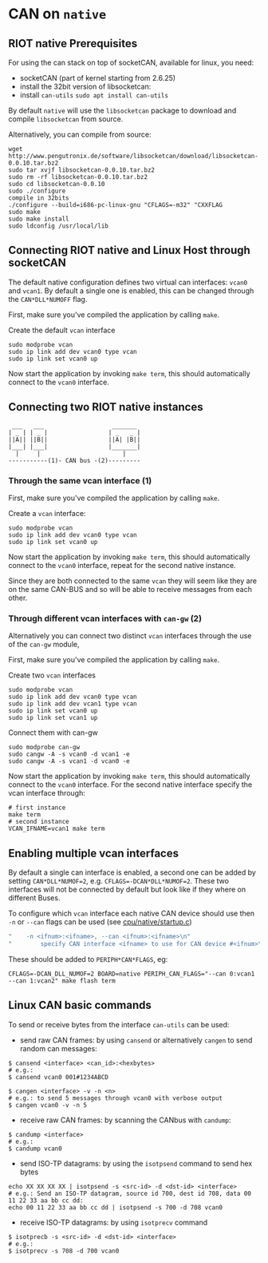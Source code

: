 # CAN on `native`

## RIOT native Prerequisites

For using the can stack on top of socketCAN, available for linux, you need:
- socketCAN (part of kernel starting from 2.6.25)
- install the 32bit version of libsocketcan:
- install `can-utils` `sudo apt install can-utils`

By default `native` will use the `libsocketcan` package to download and compile
`libsocketcan` from source.

Alternatively, you can compile from source:

```shell
wget http://www.pengutronix.de/software/libsocketcan/download/libsocketcan-0.0.10.tar.bz2
sudo tar xvjf libsocketcan-0.0.10.tar.bz2
sudo rm -rf libsocketcan-0.0.10.tar.bz2
sudo cd libsocketcan-0.0.10
sudo ./configure
compile in 32bits
./configure --build=i686-pc-linux-gnu "CFLAGS=-m32" "CXXFLAG
sudo make
sudo make install
sudo ldconfig /usr/local/lib
```

## Connecting RIOT native and Linux Host through socketCAN

The default native configuration defines two virtual can interfaces: `vcan0`
and `vcan1`. By default a single one is enabled, this can be changed through
the `CAN*DLL*NUMOFF` flag.

First, make sure you've compiled the application by calling `make`.

Create the default `vcan` interface

```shell
sudo modprobe vcan
sudo ip link add dev vcan0 type vcan
sudo ip link set vcan0 up
```

Now start the application by invoking `make term`, this should automatically
connect to the `vcan0` interface.

## Connecting two RIOT native instances

```
 ___   ___                   _______
| _ | | _ |                 | _   _ |
||A|| ||B||                 ||A| |B||
|___| |___|                 |_______|
  |     |                       |
-----------(1)- CAN bus -(2)---------
```

### Through the same vcan interface (1)

First, make sure you've compiled the application by calling `make`.

Create a `vcan` interface:

```shell
sudo modprobe vcan
sudo ip link add dev vcan0 type vcan
sudo ip link set vcan0 up
```

Now start the application by invoking `make term`, this should automatically
connect to the `vcan0` interface, repeat for the second native instance.

Since they are both connected to the same `vcan` they will seem like they are
on the same CAN-BUS and so will be able to receive messages from each other.

### Through different vcan interfaces with `can-gw` (2)

Alternatively you can connect two distinct `vcan` interfaces through the use of
the `can-gw` module,

First, make sure you've compiled the application by calling `make`.

Create two `vcan` interfaces

```shell
sudo modprobe vcan
sudo ip link add dev vcan0 type vcan
sudo ip link add dev vcan1 type vcan
sudo ip link set vcan0 up
sudo ip link set vcan1 up
```

Connect them with can-gw

```shell
sudo modprobe can-gw
sudo cangw -A -s vcan0 -d vcan1 -e
sudo cangw -A -s vcan1 -d vcan0 -e
```

Now start the application by invoking `make term`, this should automatically
connect to the `vcan0` interface. For the second native interface specify the
vcan interface through:

```shell
# first instance
make term
# second instance
VCAN_IFNAME=vcan1 make term
```

## Enabling multiple vcan interfaces

By default a single can interface is enabled, a second one can be added
by setting `CAN*DLL*NUMOF=2`, e.g. `CFLAGS=-DCAN*DLL*NUMOF=2`. These two
interfaces will not be connected by default but look like if they where on
different Buses.

To configure which `vcan` interface each native CAN device should use then
`-n` or `--can` flags can be used (see [cpu/native/startup.c](../../cpu/native/startup.c))

```c
"    -n <ifnum>:<ifname>, --can <ifnum>:<ifname>\n"
"        specify CAN interface <ifname> to use for CAN device #<ifnum>\n"
```

These should be added to `PERIPH*CAN*FLAGS`, eg:

```shell
CFLAGS=-DCAN_DLL_NUMOF=2 BOARD=native PERIPH_CAN_FLAGS="--can 0:vcan1 --can 1:vcan2" make flash term
```

## Linux CAN basic commands

To send or receive bytes from the interface `can-utils` can be used:

- send raw CAN frames: by using `cansend` or alternatively `cangen` to send random can messages:

```shell
$ cansend <interface> <can_id>:<hexbytes>
# e.g.:
$ cansend vcan0 001#1234ABCD
```

```shell
$ cangen <interface> -v -n <n>
# e.g.: to send 5 messages through vcan0 with verbose output
$ cangen vcan0 -v -n 5
```

- receive raw CAN frames: by scanning the CANbus with `candump`:

```shell
$ candump <interface>
# e.g.:
$ candump vcan0
```

- send ISO-TP datagrams: by using the `isotpsend` command to send hex bytes

```shell
echo XX XX XX XX | isotpsend -s <src-id> -d <dst-id> <interface>
# e.g.: Send an ISO-TP datagram, source id 700, dest id 708, data 00 11 22 33 aa bb cc dd:
echo 00 11 22 33 aa bb cc dd | isotpsend -s 700 -d 708 vcan0
```

- receive ISO-TP datagrams: by using `isotprecv` command

```shell
$ isotprecb -s <src-id> -d <dst-id> <interface>
# e.g.:
$ isotprecv -s 708 -d 700 vcan0
```
